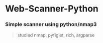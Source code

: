 # Web-Scanner-Python

### Simple scanner using python/nmap3

> studied nmap, pyfiglet, rich, argparse

